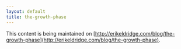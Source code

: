 ```yaml
---
layout: default
title: the-growth-phase
---
```


This content is being maintained on [http://erikeldridge.com/blog/the-growth-phase](http://erikeldridge.com/blog/the-growth-phase).
